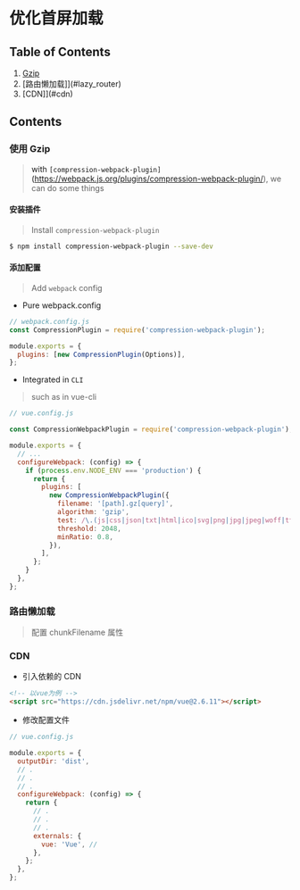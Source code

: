 # 优化首屏加载

## Table of Contents

1. [Gzip](#gzip)
2. [路由懒加载]](#lazy_router)
3. [CDN]](#cdn)

## Contents

### 使用 Gzip

<a name="gzip" id="gzip">

> with `[compression-webpack-plugin]`(https://webpack.js.org/plugins/compression-webpack-plugin/), we can do some things

#### 安装插件

> Install `compression-webpack-plugin`

```bash
$ npm install compression-webpack-plugin --save-dev
```

#### 添加配置

> Add `webpack` config

- Pure webpack.config

```js
// webpack.config.js
const CompressionPlugin = require('compression-webpack-plugin');

module.exports = {
  plugins: [new CompressionPlugin(Options)],
};
```

- Integrated in `CLI`

> such as in vue-cli

```js
// vue.config.js

const CompressionWebpackPlugin = require('compression-webpack-plugin');

module.exports = {
  // ...
  configureWebpack: (config) => {
    if (process.env.NODE_ENV === 'production') {
      return {
        plugins: [
          new CompressionWebpackPlugin({
            filename: '[path].gz[query]',
            algorithm: 'gzip',
            test: /\.(js|css|json|txt|html|ico|svg|png|jpg|jpeg|woff|ttf)(\?.*)?$/i,
            threshold: 2048,
            minRatio: 0.8,
          }),
        ],
      };
    }
  },
};
```

### 路由懒加载

<a name="lazy_router" id="lazy_router">

> 配置 chunkFilename 属性

### CDN

<a name="cdn" id="cdn">

- 引入依赖的 CDN

```html
<!-- 以vue为例 -->
<script src="https://cdn.jsdelivr.net/npm/vue@2.6.11"></script>
```

- 修改配置文件

```js
// vue.config.js

module.exports = {
  outputDir: 'dist',
  // .
  // .
  // .
  configureWebpack: (config) => {
    return {
      // .
      // .
      // .
      externals: {
        vue: 'Vue', //
      },
    };
  },
};
```
